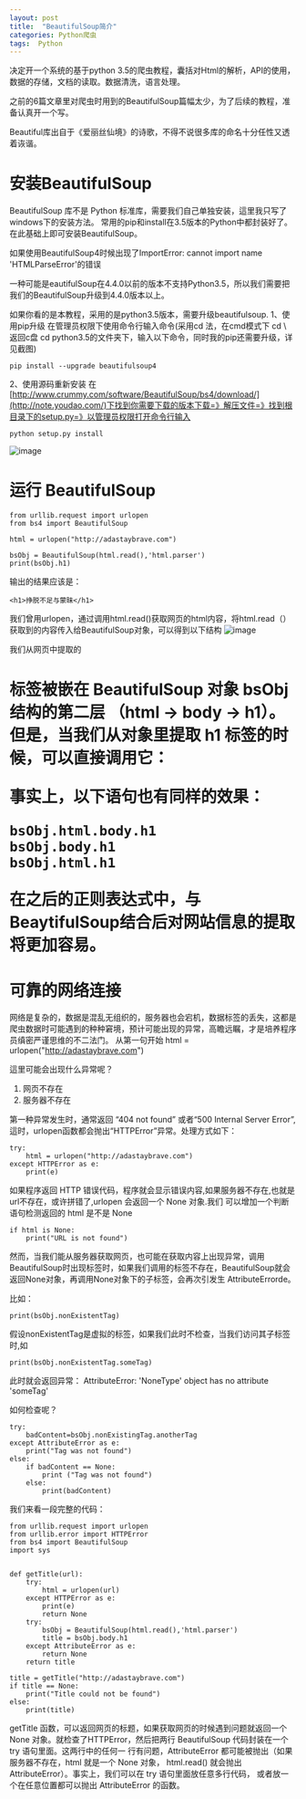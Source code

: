 ```yaml
---
layout: post
title:  "BeautifulSoup简介"
categories: Python爬虫
tags:  Python
---
```


决定开一个系统的基于python 3.5的爬虫教程，囊括对Html的解析，API的使用，数据的存储，文档的读取。数据清洗，语言处理。

之前的6篇文章里对爬虫时用到的BeautifulSoup篇幅太少，为了后续的教程，准备认真开一个写。

Beautiful库出自于《爱丽丝仙境》的诗歌，不得不说很多库的命名十分任性又透着诙谐。

# 安装BeautifulSoup
BeautifulSoup 库不是 Python 标准库，需要我们自己单独安装，這里我只写了windows下的安装方法。
常用的pip和install在3.5版本的Python中都封装好了。
在此基础上即可安装BeautifulSoup。

如果使用BeautifulSoup4时候出现了ImportError: cannot import name 'HTMLParseError'的错误

一种可能是eautifulSoup在4.4.0以前的版本不支持Python3.5，所以我们需要把我们的BeautifulSoup升级到4.4.0版本以上。

如果你看的是本教程，采用的是python3.5版本，需要升级beautifulsoup.
1、使用pip升级
在管理员权限下使用命令行输入命令(采用cd 法，在cmd模式下
cd \ 返回c盘 cd python3.5的文件夹下，输入以下命令，同时我的pip还需要升级，详见截图)
    
    pip install --upgrade beautifulsoup4

2、使用源码重新安装
在[http://www.crummy.com/software/BeautifulSoup/bs4/download/](http://note.youdao.com/)下找到你需要下载的版本下载=》解压文件=》找到根目录下的setup.py=》以管理员权限打开命令行输入
    
    python setup.py install
    
![image](http://7xq62e.com1.z0.glb.clouddn.com/bs_install.png)

# 运行 BeautifulSoup  
    from urllib.request import urlopen 
    from bs4 import BeautifulSoup 

    html = urlopen("http://adastaybrave.com") 

    bsObj = BeautifulSoup(html.read(),'html.parser')       
    print(bsObj.h1)
    
输出的结果应该是：
    
    <h1>挣脱不足与蒙昧</h1>
    
我们曾用urlopen，通过调用html.read()获取网页的html内容，将html.read（）获取到的内容传入给BeautifulSoup对象，可以得到以下结构
![image](http://7xq62e.com1.z0.glb.clouddn.com/structure.png)

我们从网页中提取的 <h1> 标签被嵌在 BeautifulSoup 对象 bsObj 结构的第二层
（**html → body → h1**）。但是，当我们从对象里提取 h1 标签的时候，可以直接调用它：

事实上，以下语句也有同样的效果：
    
    bsObj.html.body.h1
    bsObj.body.h1
    bsObj.html.h1
    
在之后的正则表达式中，与BeaytifulSoup结合后对网站信息的提取将更加容易。

# 可靠的网络连接
网络是复杂的，数据是混乱无组织的，服务器也会宕机，数据标签的丢失，这都是爬虫数据时可能遇到的种种窘境，预计可能出现的异常，高瞻远瞩，才是培养程序员缜密严谨思维的不二法门。
从第一句开始
    html = urlopen("http://adastaybrave.com")
    
這里可能会出现什么异常呢？
1. 网页不存在
2. 服务器不存在

第一种异常发生时，通常返回 “404 not found”
或者“500 Internal Server Error”,這时，urlopen函数都会抛出“HTTPError”异常。处理方式如下：

    try:
        html = urlopen("http://adastaybrave.com")
    except HTTPError as e:
        print(e)
        
如果程序返回 HTTP 错误代码，程序就会显示错误内容,如果服务器不存在,也就是url不存在，或许拼错了,urlopen 会返回一个 None 对象.我们
可以增加一个判断语句检测返回的 html 是不是 None

    if html is None:
        print("URL is not found")
        
然而，当我们能从服务器获取网页，也可能在获取内容上出现异常，调用BeautifulSoup时出现标签时，如果我们调用的标签不存在，BeautifulSoup就会返回None对象，再调用None对象下的子标签，会再次引发生 AttributeErrorde。

比如：

    print(bsObj.nonExistentTag)
    
假设nonExistentTag是虚拟的标签，如果我们此时不检查，当我们访问其子标签时,如

    print(bsObj.nonExistentTag.someTag)
 
此时就会返回异常：
    AttributeError: 'NoneType' object has no attribute 'someTag'
    
如何检查呢？

    try:
        badContent=bsObj.nonExistingTag.anotherTag
    except AttributeError as e:
        print("Tag was not found")
    else:
        if badContent == None:
            print ("Tag was not found")
        else:
            print(badContent) 
            
            
我们来看一段完整的代码：
    
    from urllib.request import urlopen
    from urllib.error import HTTPError
    from bs4 import BeautifulSoup
    import sys


    def getTitle(url):
        try:
            html = urlopen(url)
        except HTTPError as e:
            print(e)
            return None
        try:
            bsObj = BeautifulSoup(html.read(),'html.parser')
            title = bsObj.body.h1
        except AttributeError as e:
            return None
        return title
    
    title = getTitle("http://adastaybrave.com")
    if title == None:
        print("Title could not be found")
    else:
        print(title)
        
getTitle 函数，可以返回网页的标题，如果获取网页的时候遇到问题就返回一个 None 对象。就检查了HTTPError，然后把两行 BeautifulSoup 代码封装在一个 try 语句里面。这两行中的任何一
行有问题，AttributeError 都可能被抛出（如果服务器不存在，html 就是一个 None 对象，
html.read() 就会抛出 AttributeError）。事实上，我们可以在 try 语句里面放任意多行代码，
或者放一个在任意位置都可以抛出 AttributeError 的函数。
    
    
    
    
